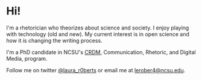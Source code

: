 # Hi!

I'm a rhetorician who theorizes about science and society. I enjoy playing with technology (old and new). My current interest is in open science and how it is changing the writing process. 

I'm a PhD candidate in NCSU's [CRDM](https://crdm.chass.ncsu.edu/), Communication, Rhetoric, and Digital Media, program. 

Follow me on twitter [@laura_r0berts](https://twitter.com/laura_r0berts) or email me at lerober4@ncsu.edu.


